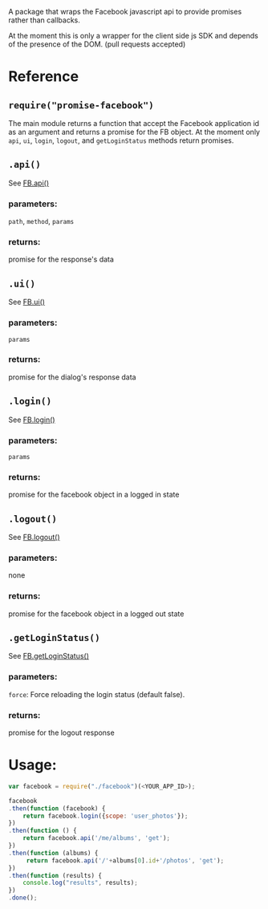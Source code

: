 A package that wraps the Facebook javascript api to provide promises rather than callbacks.

At the moment this is only a wrapper for the client side js SDK and depends of the presence of the DOM.
(pull requests accepted)

# Reference

## `require("promise-facebook")`

The main module returns a function that accept the Facebook application id as an argument and returns a promise for the
FB object.
At the moment only `api`, `ui`, `login`, `logout`, and `getLoginStatus` methods return promises.

## `.api()`

See [FB.api()](https://developers.facebook.com/docs/javascript/reference/FB.api)

### parameters:
`path`, `method`, `params`
### returns:
promise for the response's data

## `.ui()`

See [FB.ui()](https://developers.facebook.com/docs/javascript/reference/FB.ui)

### parameters:
`params`
### returns:
promise for the dialog's response data

## `.login()`

See [FB.login()](https://developers.facebook.com/docs/reference/javascript/FB.login/v2.0)

### parameters:
`params`
### returns:
promise for the facebook object in a logged in state

## `.logout()`

See [FB.logout()](https://developers.facebook.com/docs/reference/javascript/FB.logout)

### parameters:
none
### returns:
promise for the facebook object in a logged out state

## `.getLoginStatus()`

See [FB.getLoginStatus()](https://developers.facebook.com/docs/reference/javascript/FB.getLoginStatus)

### parameters:
`force`: Force reloading the login status (default false).
### returns:
promise for the logout response

# Usage:

```javascript
var facebook = require("./facebook")(<YOUR_APP_ID>);

facebook
.then(function (facebook) {
    return facebook.login({scope: 'user_photos'});
})
.then(function () {
    return facebook.api('/me/albums', 'get');
})
.then(function (albums) {
     return facebook.api('/'+albums[0].id+'/photos', 'get');
})
.then(function (results) {
    console.log("results", results);
})
.done();

```
